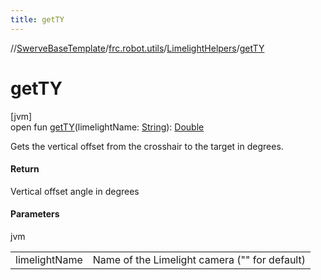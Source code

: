 ```yaml
---
title: getTY
---
```

//[SwerveBaseTemplate](../../../index.html)/[frc.robot.utils](../index.html)/[LimelightHelpers](index.html)/[getTY](get-t-y.html)



# getTY



[jvm]\
open fun [getTY](get-t-y.html)(limelightName: [String](https://docs.oracle.com/javase/8/docs/api/java/lang/String.html)): [Double](https://kotlinlang.org/api/latest/jvm/stdlib/kotlin/-double/index.html)



Gets the vertical offset from the crosshair to the target in degrees.



#### Return



Vertical offset angle in degrees



#### Parameters


jvm

| | |
|---|---|
| limelightName | Name of the Limelight camera (&quot;&quot; for default) |




